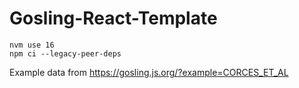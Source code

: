 # Gosling-React-Template



```
nvm use 16
npm ci --legacy-peer-deps
```

Example data from https://gosling.js.org/?example=CORCES_ET_AL


